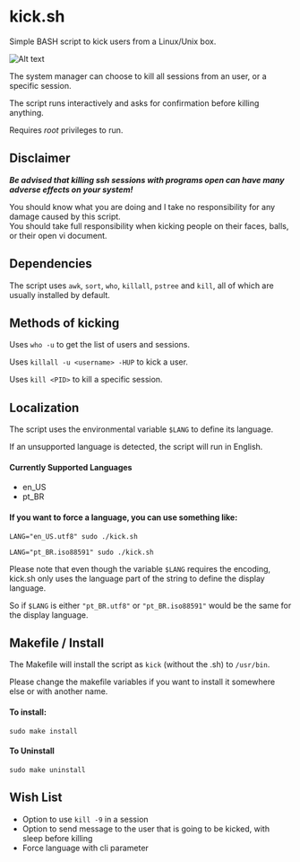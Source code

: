 # kick.sh
Simple BASH script to kick users from a Linux/Unix box.  
 

![Alt text](/../screenshots/kick-user.png?raw=true "Kicking a user") 

The system manager can choose to kill all sessions from an user, or a specific session. 

The script runs interactively and asks for confirmation before killing anything.  

Requires *root* privileges to run. 

## Disclaimer

***Be advised that killing ssh sessions with programs open can have many adverse effects on your system!*** 

You should know what you are doing and I take no responsibility for any damage caused by this script.  
You should take full responsibility when kicking people on their faces, balls, or their open vi document. 

## Dependencies

The script uses `awk`, `sort`, `who`, `killall`, `pstree` and `kill`, all of which are usually installed by default.

## Methods of kicking

Uses `who -u` to get the list of users and sessions. 

Uses `killall -u <username> -HUP` to kick a user. 

Uses `kill <PID>` to kill a specific session. 

## Localization
The script uses the environmental variable `$LANG` to define its language. 

If an unsupported language is detected, the script will run in English. 

#### Currently Supported Languages
 - en_US
 - pt_BR
 
#### If you want to force a language, you can use something like:

```
LANG="en_US.utf8" sudo ./kick.sh
```  
```
LANG="pt_BR.iso88591" sudo ./kick.sh
```

Please note that even though the variable `$LANG` requires the encoding,
kick.sh only uses the language part of the string to define the display language. 
 
So if `$LANG` is either `"pt_BR.utf8"` or `"pt_BR.iso88591"` would be the same for the display language. 
 
## Makefile / Install

The Makefile will install the script as `kick` (without the .sh) to `/usr/bin`. 

Please change the makefile variables if you want to install it somewhere else or with another name. 

#### To install:
```
sudo make install
```

#### To Uninstall
```
sudo make uninstall
```

## Wish List
- Option to use `kill -9` in a session
- Option to send message to the user that is going to be kicked, with sleep before killing
- Force language with cli parameter
